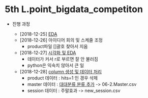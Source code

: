 # 5th L.point_bigdata_competiton

* 진행 과정
  
  * [2018-12-25] [EDA](https://github.com/miniii222/5th_L.point_bigdata_competiton/tree/master/EDA)
  * [2018-12-26] 아이디어 회의 및 스케줄 조정
    - product파일 []괄호 찾아서 지움
  * [2018-12-27] [시각화 및 EDA](https://github.com/miniii222/5th_L.point_bigdata_competiton/tree/master/EDA)
    - 데이터가 커서 r로 부르면 잘 안 불러짐
    - python은 익숙치 않아서 큰 일
  * [2018-12-28] [column 생성 및 데이터 처리](https://github.com/miniii222/5th_L.point_bigdata_competiton/tree/master/EDA)
    - product 데이터 : hits=1 인 경우 삭제
    - master 데이터 : [대대분류 분류 추가](https://github.com/miniii222/5th_L.point_bigdata_competiton/blob/master/EDA/EDA_02.master.ipynb) -> 06-2.Master.csv
    - session 데이터 : 주말효과 -> new_session.csv
